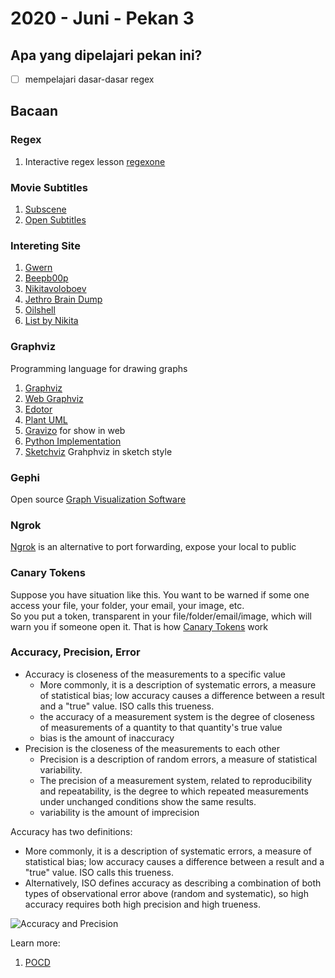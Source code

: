 # 2020 - Juni - Pekan 3

## Apa yang dipelajari pekan ini?
- [ ] mempelajari dasar-dasar regex

## Bacaan 
### Regex
1. Interactive regex lesson [regexone](https://regexone.com/)

### Movie Subtitles
1. [Subscene](https://subscene.com/)
2. [Open Subtitles](https://www.opensubtitles.org/)

### Intereting Site
1. [Gwern](https://www.gwern.net/About)
2. [Beepb00p](https://beepb00p.xyz/)
3. [Nikitavoloboev](https://wiki.nikitavoloboev.xyz/)
4. [Jethro Brain Dump](https://braindump.jethro.dev/)
5. [Oilshell](https://www.oilshell.org/)
6. [List by Nikita](https://wiki.nikitavoloboev.xyz/other/wiki-workflow#similar-wikis-i-liked)

### Graphviz
Programming language for drawing graphs
1. [Graphviz](http://www.graphviz.org/)
1. [Web Graphviz](http://www.webgraphviz.com/)
2. [Edotor](https://edotor.net/)
3. [Plant UML](https://plantuml.com/)
4. [Gravizo](http://www.gravizo.com/) for show in web
4. [Python Implementation](https://github.com/mingrammer/diagrams)
5. [Sketchviz](https://sketchviz.com/new) Grahphviz in sketch style

### Gephi
Open source [Graph Visualization Software](https://gephi.org/)

### Ngrok
[Ngrok](https://ngrok.com/) is an alternative to port forwarding, expose your local to public 


### Canary Tokens
Suppose you have situation like this. You want to be warned if some one access your file, your folder, your email, your image, etc.   
So you put a token, transparent in your file/folder/email/image, which will warn you if someone open it. That is how [Canary Tokens](http://canarytokens.org/) work

### Accuracy, Precision, Error
- Accuracy is closeness of the measurements to a specific value
  - More commonly, it is a description of systematic errors, a measure of statistical bias; low accuracy causes a difference between a result and a "true" value. ISO calls this trueness.
  -  the accuracy of a measurement system is the degree of closeness of measurements of a quantity to that quantity's true value
  - bias is the amount of inaccuracy
- Precision is the closeness of the measurements to each other
  - Precision is a description of random errors, a measure of statistical variability. 
  - The precision of a measurement system, related to reproducibility and repeatability, is the degree to which repeated measurements under unchanged conditions show the same results.
  - variability is the amount of imprecision

Accuracy has two definitions:
- More commonly, it is a description of systematic errors, a measure of statistical bias; low accuracy causes a difference between a result and a "true" value. ISO calls this trueness.
- Alternatively, ISO defines accuracy as describing a combination of both types of observational error above (random and systematic), so high accuracy requires both high precision and high trueness.

![Accuracy and Precision](https://upload.wikimedia.org/wikipedia/commons/thumb/3/38/Accuracy_and_precision.svg/300px-Accuracy_and_precision.svg.png)

Learn more:
1. [POCD](https://blog.pocd.com.au/scientific/understanding-precision-accuracy-and-basic-statistics/)